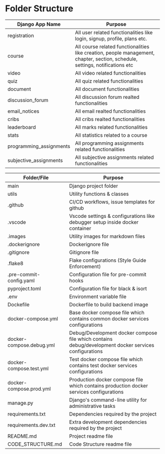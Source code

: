 # Folder Structure

Django App Name | Purpose
------------ | -------------
registration | All user related functionalities like login, signup, profile, plans etc.
course | All course related functionalities like creation, people management, chapter, section, schedule, settings, notifications etc
video | All video related functionalities
quiz |  All quiz related functionalities
document |  All document functionalities
discussion_forum | All discussion forum realted functionalities
email_notices | All email realted functionalities
cribs | All cribs realted functionalities
leaderboard | All marks related functionalities
stats | All statistics related to a course
programming_assignments | All programming assignments related functionalities
subjective_assignments | All subjective assignments related functionalities

Folder/File | Purpose
------------ | -------------
main | Django project folder
utils | Utility functions & classes
.github | CI/CD workflows, issue templates for github
.vscode | Vscode settings & configurations like debugger setup inside docker container
.images | Utility images  for markdown files
.dockerignore | Dockerignore file
.gitignore | Gitignore file
.flake8 | Flake configurations (Style Guide Enforcement)
.pre-commit-config.yaml | Configuration file for pre-commit hooks
pyproject.toml | Configuration file for black & isort
.env | Environment variable file
Dockefile | Dockerfile to build backend image
docker-compose.yml | Base docker compose file which contains common docker services configurations
docker-compose.debug.yml | Debug/Development docker compose file which contains debug/development docker services configurations
docker-compose.test.yml | Test docker compose file which contains test docker services configurations
docker-compose.prod.yml | Production docker compose file which contains production docker services configurations
manage.py | Django's command-line utility for administrative tasks
requirements.txt | Dependencies required by the project
requirements.dev.txt | Extra development dependencies required by the project
README.md | Project readme file
CODE_STRUCTURE.md | Code Structure readme file

